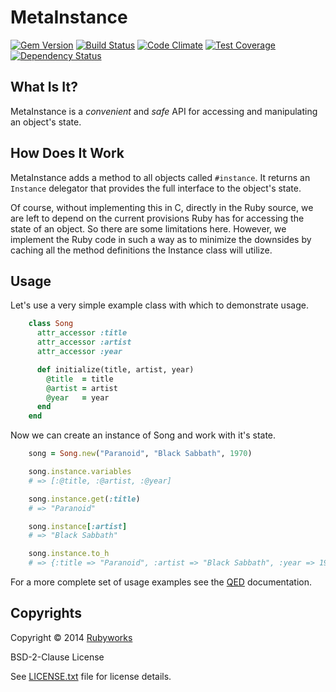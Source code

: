 MetaInstance
========
[![Gem Version](http://img.shields.io/gem/v/meta_instance.svg?style=flat-square)](http://badge.fury.io/rb/meta_instance)
[![Build Status](http://img.shields.io/travis/NullVoxPopuli/meta-instance.svg?style=flat-square)](https://travis-ci.org/NullVoxPopuli/meta-instance)
[![Code Climate](http://img.shields.io/codeclimate/github/NullVoxPopuli/meta-instance.svg?style=flat-square)](https://codeclimate.com/github/NullVoxPopuli/meta-instance)
[![Test Coverage](http://img.shields.io/codeclimate/coverage/github/NullVoxPopuli/meta-instance.svg?style=flat-square)](https://codeclimate.com/github/NullVoxPopuli/meta-instance)
[![Dependency Status](http://img.shields.io/gemnasium/NullVoxPopuli/MetaInstance.svg?style=flat-square)](https://gemnasium.com/NullVoxPopuli/MetaInstance)



## What Is It?

MetaInstance is a *convenient* and *safe* API for accessing and manipulating
an object's state.

## How Does It Work

MetaInstance adds a method to all objects called `#instance`. It returns
an `Instance` delegator that provides the full interface to the
object's state.

Of course, without implementing this in C, directly in the Ruby source,
we  are left to depend on the current provisions Ruby has for accessing
the state of an object. So there are some limitations here. However,
we implement the Ruby code in such a way as to minimize the downsides
by caching all the method definitions the Instance class will utilize.

## Usage

Let's use a very simple example class with which to demonstrate usage.

```ruby
    class Song
      attr_accessor :title
      attr_accessor :artist
      attr_accessor :year

      def initialize(title, artist, year)
        @title  = title
        @artist = artist
        @year   = year
      end
    end
```

Now we can create an instance of Song and work with it's state.

```ruby
    song = Song.new("Paranoid", "Black Sabbath", 1970)

    song.instance.variables
    # => [:@title, :@artist, :@year]

    song.instance.get(:title)
    # => "Paranoid"

    song.instance[:artist]
    # => "Black Sabbath"

    song.instance.to_h
    # => {:title => "Paranoid", :artist => "Black Sabbath", :year => 1970}
```

For a more complete set of usage examples see the [QED](http://rubyworks.github.com/instance/qed.html) documentation.


## Copyrights

Copyright &copy; 2014 [Rubyworks](http://rubyworks.github.io)

BSD-2-Clause License

See [LICENSE.txt](LICENSE.txt) file for license details.
